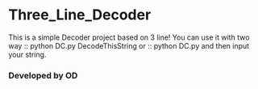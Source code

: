 # Three_Line_Decoder
This is a simple Decoder project based on 3 line!
You can use it with two way ::
    python DC.py DecodeThisString
or ::
    python DC.py
and then input your string.

### Developed by OD
